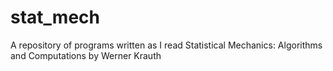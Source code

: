 # stat_mech
A repository of programs written as I read Statistical Mechanics: Algorithms and Computations by Werner Krauth

